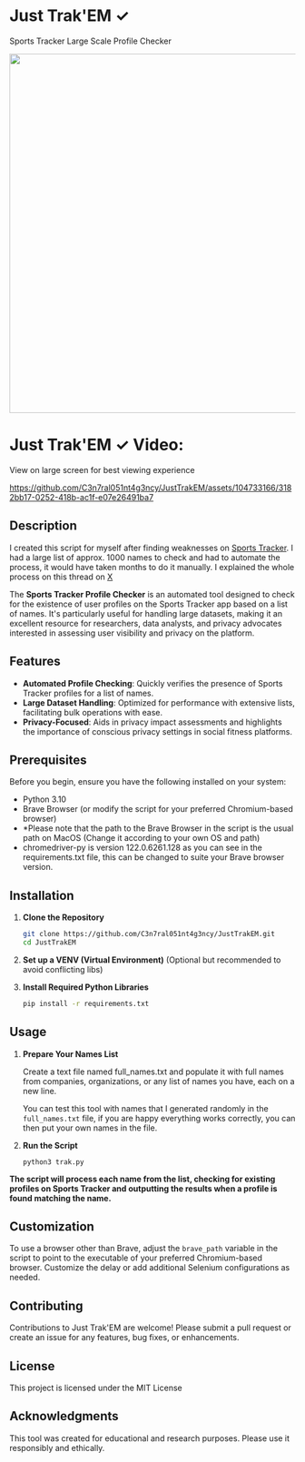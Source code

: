 # Just Trak'EM ✓
Sports Tracker Large Scale Profile Checker 

<img src="https://github.com/C3n7ral051nt4g3ncy/JustTrak-EM/assets/104733166/a68c0814-89b0-4ff9-b814-0e32a900fe8b" width='633'>


# Just Trak'EM ✓ Video:
View on large screen for best viewing experience

https://github.com/C3n7ral051nt4g3ncy/JustTrakEM/assets/104733166/3182bb17-0252-418b-ac1f-e07e26491ba7

## Description

I created this script for myself after finding weaknesses on [Sports Tracker](https://www.sports-tracker.com). 
I had a large list of approx. 1000 names to check and had to automate the process, it would have taken months to do it manually.
I explained the whole process on this thread on [X](https://twitter.com/OSINT_Tactical/status/1770471606038483270)


The **Sports Tracker Profile Checker** is an automated tool designed to check for the existence of user profiles on the Sports Tracker app based on a list of names. 
It's particularly useful for handling large datasets, making it an excellent resource for researchers, data analysts, and privacy advocates interested in assessing user visibility and privacy on the platform.

## Features

- **Automated Profile Checking**: Quickly verifies the presence of Sports Tracker profiles for a list of names.
- **Large Dataset Handling**: Optimized for performance with extensive lists, facilitating bulk operations with ease.
- **Privacy-Focused**: Aids in privacy impact assessments and highlights the importance of conscious privacy settings in social fitness platforms.

## Prerequisites

Before you begin, ensure you have the following installed on your system:

- Python 3.10
- Brave Browser (or modify the script for your preferred Chromium-based browser)
- *Please note that the path to the Brave Browser in the script is the usual path on MacOS (Change it according to your own OS and path)
- chromedriver-py is version 122.0.6261.128 as you can see in the requirements.txt file, this can be changed to suite your Brave browser version.

## Installation

1. **Clone the Repository**

   ```bash
   git clone https://github.com/C3n7ral051nt4g3ncy/JustTrakEM.git
   cd JustTrakEM

2. **Set up a VENV (Virtual Environment)** (Optional but recommended to avoid conflicting libs)
3. **Install Required Python Libraries**
   ```bash
   pip install -r requirements.txt

## Usage 

1. **Prepare Your Names List**

   Create a text file named full_names.txt and populate it with full names from companies, organizations, or any list of names you have, each on a new line.

   You can test this tool with names that I generated randomly in the ```full_names.txt``` file, if you are happy everything works correctly, you can then put your own names in the file.


3. **Run the Script**

   ```python3 trak.py```


**The script will process each name from the list, checking for existing profiles on Sports Tracker and outputting the results when a profile is found matching the name.**

## Customization
To use a browser other than Brave, adjust the ```brave_path``` variable in the script to point to the executable of your preferred Chromium-based browser.
Customize the delay or add additional Selenium configurations as needed.

## Contributing
Contributions to Just Trak'EM are welcome! Please submit a pull request or create an issue for any features, bug fixes, or enhancements.

## License
This project is licensed under the MIT License

## Acknowledgments
This tool was created for educational and research purposes. Please use it responsibly and ethically.

